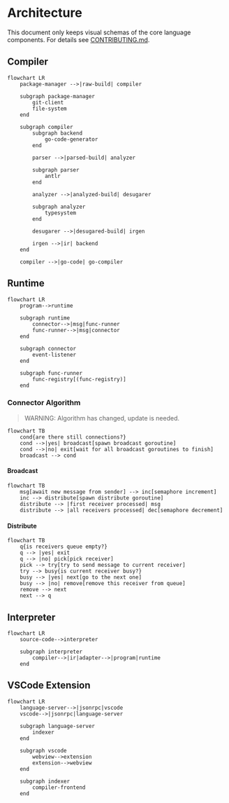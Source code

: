 # Architecture

This document only keeps visual schemas of the core language components. For details see [CONTRIBUTING.md](./CONTRIBUTING.md).

## Compiler

```mermaid
flowchart LR
    package-manager -->|raw-build| compiler

    subgraph package-manager
        git-client
        file-system
    end

    subgraph compiler
        subgraph backend
            go-code-generator
        end

        parser -->|parsed-build| analyzer

        subgraph parser
            antlr
        end

        analyzer -->|analyzed-build| desugarer

        subgraph analyzer
            typesystem
        end

        desugarer -->|desugared-build| irgen

        irgen -->|ir| backend
    end

    compiler -->|go-code| go-compiler
```

## Runtime

```mermaid
flowchart LR
    program-->runtime

    subgraph runtime
        connector-->|msg|func-runner
        func-runner-->|msg|connector
    end

    subgraph connector
        event-listener
    end

    subgraph func-runner
        func-registry[(func-registry)]
    end
```

### Connector Algorithm

> WARNING: Algorithm has changed, update is needed.

```mermaid
flowchart TB
    cond{are there still connections?}
    cond -->|yes| broadcast[spawn broadcast goroutine]
    cond -->|no| exit[wait for all broadcast goroutines to finish]
    broadcast --> cond
```

#### Broadcast

```mermaid
flowchart TB
    msg[await new message from sender] --> inc[semaphore increment]
    inc --> distribute[spawn distribute goroutine]
    distribute --> |first receiver processed| msg
    distribute --> |all receivers processed| dec[semaphore decrement]
```

#### Distribute

```mermaid
flowchart TB
    q{is receivers queue empty?}
    q --> |yes| exit
    q --> |no| pick[pick receiver]
    pick --> try[try to send message to current receiver]
    try --> busy{is current receiver busy?}
    busy --> |yes| next[go to the next one]
    busy --> |no| remove[remove this receiver from queue]
    remove --> next
    next --> q
```

## Interpreter

```mermaid
flowchart LR
    source-code-->interpreter

    subgraph interpreter
        compiler-->|ir|adapter-->|program|runtime
    end
```

## VSCode Extension

```mermaid
flowchart LR
    language-server-->|jsonrpc|vscode
    vscode-->|jsonrpc|language-server

    subgraph language-server
        indexer
    end

    subgraph vscode
        webview-->extension
        extension-->webview
    end

    subgraph indexer
        compiler-frontend
    end
```
